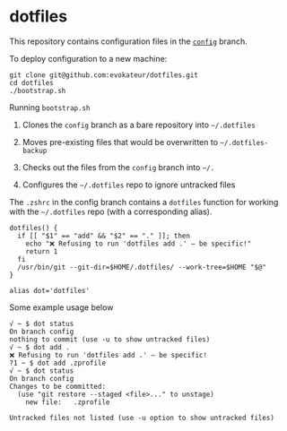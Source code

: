 # dotfiles

This repository contains configuration files in the [`config`](https://github.com/evokateur/dotfiles/tree/config) branch.

To deploy configuration to a new machine:

```shell
git clone git@github.com:evokateur/dotfiles.git
cd dotfiles
./bootstrap.sh
```

Running `bootstrap.sh`

1. Clones the `config` branch as a bare repository into `~/.dotfiles`

2. Moves pre-existing files that would be overwritten to `~/.dotfiles-backup`

3. Checks out the files from the `config` branch into `~/.`

4. Configures the `~/.dotfiles` repo to ignore untracked files

The `.zshrc` in the config branch contains a `dotfiles` function for working with the `~/.dotfiles` repo (with a corresponding alias).

```shell
dotfiles() {
  if [[ "$1" == "add" && "$2" == "." ]]; then
    echo "❌ Refusing to run 'dotfiles add .' — be specific!"
    return 1
  fi
  /usr/bin/git --git-dir=$HOME/.dotfiles/ --work-tree=$HOME "$@"
}

alias dot='dotfiles'
```

Some example usage below

```shell
√ ~ $ dot status
On branch config
nothing to commit (use -u to show untracked files)
√ ~ $ dot add .
❌ Refusing to run 'dotfiles add .' — be specific!
?1 ~ $ dot add .zprofile
√ ~ $ dot status
On branch config
Changes to be committed:
  (use "git restore --staged <file>..." to unstage)
	new file:   .zprofile

Untracked files not listed (use -u option to show untracked files)
```

